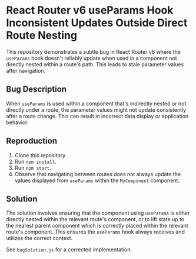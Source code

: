 # React Router v6 useParams Hook Inconsistent Updates Outside Direct Route Nesting

This repository demonstrates a subtle bug in React Router v6 where the `useParams` hook doesn't reliably update when used in a component not directly nested within a route's path. This leads to stale parameter values after navigation.

## Bug Description

When `useParams` is used within a component that's indirectly nested or not directly under a route, the parameter values might not update consistently after a route change.  This can result in incorrect data display or application behavior.

## Reproduction

1. Clone this repository.
2. Run `npm install`.
3. Run `npm start`.
4. Observe that navigating between routes does not always update the values displayed from `useParams` within the `MyComponent` component.

## Solution

The solution involves ensuring that the component using `useParams` is either directly nested within the relevant route's component, or to lift state up to the nearest parent component which is correctly placed within the relevant route's component.  This ensures the `useParams` hook always receives and utilizes the correct context.

See `bugSolution.js` for a corrected implementation.